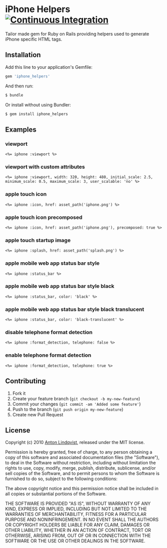 # iPhone Helpers [![Continuous Integration](https://secure.travis-ci.org/mptre/rails-iphone-helpers.png?branch=master)](https://secure.travis-ci.org/mptre/rails-iphone-helpers)

Tailor made gem for Ruby on Rails providing helpers used to generate iPhone specific HTML tags.

## Installation

Add this line to your application's Gemfile:

```ruby
gem 'iphone_helpers'
```

And then run:

```bash
$ bundle
```

Or install without using Bundler:

```bash
$ gem install iphone_helpers
```

## Examples

### viewport

```erb
<%= iphone :viewport %>
```

### viewport with custom attributes

```erb
<%= iphone :viewport, width: 320, height: 480, initial_scale: 2.5, minimum_scale: 0.5, maximum_scale: 3, user_scalable: 'no' %>
```

### apple touch icon

```erb
<%= iphone :icon, href: asset_path('iphone.png') %>
```

### apple touch icon precomposed

```erb
<%= iphone :icon, href: asset_path('iphone.png'), precomposed: true %>
```

### apple touch startup image

```erb
<%= iphone :splash, href: asset_path('splash.png') %>
```

### apple mobile web app status bar style

```erb
<%= iphone :status_bar %>
```

### apple mobile web app status bar style black

```erb
<%= iphone :status_bar, color: 'black' %>
```

### apple mobile web app status bar style black translucent

```erb
<%= iphone :status_bar, color: 'black-translucent' %>
```

### disable telephone format detection

```erb
<%= iphone :format_detection, telephone: false %>
```

### enable telephone format detection

```erb
<%= iphone :format_detection, telephone: true %>
```

## Contributing

1. Fork it
2. Create your feature branch (`git checkout -b my-new-feature`)
3. Commit your changes (`git commit -am 'Added some feature'`)
4. Push to the branch (`git push origin my-new-feature`)
5. Create new Pull Request


## License

Copyright (c) 2010 [Anton Lindqvist](http://qvister.se), released under the MIT license.

Permission is hereby granted, free of charge, to any person obtaining
a copy of this software and associated documentation files (the
"Software"), to deal in the Software without restriction, including
without limitation the rights to use, copy, modify, merge, publish,
distribute, sublicense, and/or sell copies of the Software, and to
permit persons to whom the Software is furnished to do so, subject to
the following conditions:

The above copyright notice and this permission notice shall be
included in all copies or substantial portions of the Software.

THE SOFTWARE IS PROVIDED "AS IS", WITHOUT WARRANTY OF ANY KIND,
EXPRESS OR IMPLIED, INCLUDING BUT NOT LIMITED TO THE WARRANTIES OF
MERCHANTABILITY, FITNESS FOR A PARTICULAR PURPOSE AND
NONINFRINGEMENT. IN NO EVENT SHALL THE AUTHORS OR COPYRIGHT HOLDERS BE
LIABLE FOR ANY CLAIM, DAMAGES OR OTHER LIABILITY, WHETHER IN AN ACTION
OF CONTRACT, TORT OR OTHERWISE, ARISING FROM, OUT OF OR IN CONNECTION
WITH THE SOFTWARE OR THE USE OR OTHER DEALINGS IN THE SOFTWARE.
